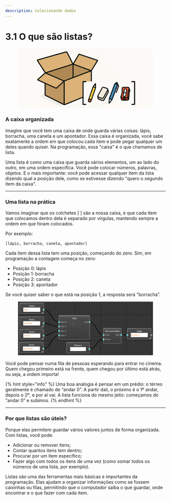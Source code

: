 ```yaml
---
description: Colecionando dados
---
```


# 3.1 O que são listas?

<figure><img src="../.gitbook/assets/image (3) (1).png" alt=""><figcaption></figcaption></figure>

### A caixa organizada

Imagine que você tem uma caixa de onde guarda várias coisas: lápis, borracha, uma caneta e um apontador. Essa caixa é organizada, você sabe exatamente a ordem em que colocou cada item e pode pegar qualquer um deles quando quiser. Na programação, essa "caixa" é o que chamamos de lista.

Uma lista é como uma caixa que guarda vários elementos, um ao lado do outro, em uma ordem específica. Você pode colocar números, palavras, objetos. E o mais importante: você pode acessar qualquer item da lista dizendo qual a posição dele, como se estivesse dizendo "quero o segundo item da caixa".

***

### Uma lista na prática

Vamos imaginar que os colchetes \[ ] são a nossa caixa, e que cada item que colocamos dentro dela é separado por vírgulas, mantendo sempre a ordem em que foram colocados.

Por exemplo:

```
[lápis, borracha, caneta, apontador]
```

Cada item dessa lista tem uma posição, começando do zero. Sim, em programação a contagem começa no zero:

* Posição 0: lápis
* Posição 1: borracha
* Posição 2: caneta
* Posição 3: apontador

Se você quiser saber o que está na posição 1, a resposta será "borracha".

<figure><img src="../.gitbook/assets/image (9).png" alt=""><figcaption></figcaption></figure>

Você pode pensar numa fila de pessoas esperando para entrar no cinema. Quem chegou primeiro está na frente, quem chegou por último está atrás, ou seja, a ordem importa!

{% hint style="info" %}
Uma boa analogia é pensar em um prédio: o térreo geralmente é chamado de “andar 0”. A partir dali, o próximo é o 1º andar, depois o 2º, e por aí vai. A lista funciona do mesmo jeito: começamos do “andar 0” e subimos.
{% endhint %}

***

### Por que listas são úteis?

Porque elas permitem guardar vários valores juntos de forma organizada. Com listas, você pode:

* Adicionar ou remover itens;
* Contar quantos itens tem dentro;
* Procurar por um item específico;
* Fazer algo com todos os itens de uma vez (como somar todos os números de uma lista, por exemplo).

Listas são uma das ferramentas mais básicas e importantes da programação. Elas ajudam a organizar informações como se fossem caixinhas ou filas, permitindo que o computador saiba o que guardar, onde encontrar e o que fazer com cada item.
